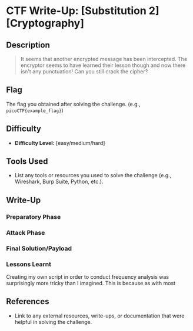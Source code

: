# CTF Write-Up: [Substitution 2][Cryptography]

## Description
>It seems that another encrypted message has been intercepted. The encryptor seems to have learned their lesson though and now there isn't any punctuation! Can you still crack the cipher?


## Flag
The flag you obtained after solving the challenge. (e.g., `picoCTF{example_flag}`)

## Difficulty
- **Difficulty Level:** [easy/medium/hard]

## Tools Used
- List any tools or resources you used to solve the challenge (e.g., Wireshark, Burp Suite, Python, etc.).

## Write-Up

### Preparatory Phase


### Attack Phase

### Final Solution/Payload


### Lessons Learnt
Creating my own script in order to conduct frequency analysis was surprisingly more tricky than I imagined. This is because as with most 
## References
- Link to any external resources, write-ups, or documentation that were helpful in solving the challenge.

